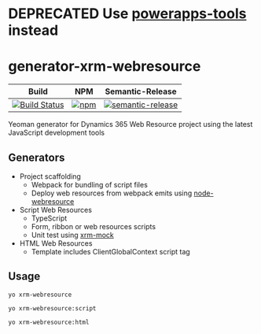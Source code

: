 # DEPRECATED Use [powerapps-tools](https://github.com/derekfinlinson/powerapps-tools) instead #

# generator-xrm-webresource
|Build|NPM|Semantic-Release|
|-----|---|----------------|
|[![Build Status](https://travis-ci.org/derekfinlinson/generator-xrm-webresource.png?branch=master)](https://travis-ci.org/derekfinlinson/generator-xrm-webresource)|[![npm](https://img.shields.io/npm/v/generator-xrm-webresource.svg?style=flat-square)](https://www.npmjs.com/package/generator-xrm-webresource)|[![semantic-release](https://img.shields.io/badge/%20%20%F0%9F%93%A6%F0%9F%9A%80-semantic--release-e10079.svg?style=flat-square)](https://github.com/semantic-release/semantic-release)|

Yeoman generator for Dynamics 365 Web Resource project using the latest JavaScript development tools

## Generators

* Project scaffolding
  * Webpack for bundling of script files
  * Deploy web resources from webpack emits using [node-webresource](https://github.com/derekfinlinson/node-webresource)
* Script Web Resources
  * TypeScript
  * Form, ribbon or web resources scripts
  * Unit test using [xrm-mock](https://github.com/camelCaseDave/xrm-mock)
* HTML Web Resources
  * Template includes ClientGlobalContext script tag

## Usage

```node
yo xrm-webresource

yo xrm-webresource:script

yo xrm-webresource:html
```
